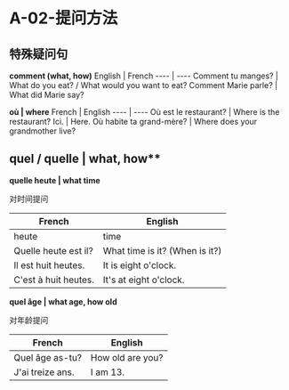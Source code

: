 ﻿# A-02-提问方法


## 特殊疑问句

**comment (what, how)**
English | French
---- | ----
Comment tu manges? | What do you eat? / What would you want to eat?
Comment Marie parle? | What did Marie say?

**où | where**
French | English
---- | ----
Où est le restaurant? | Where is the restaurant?
Ici. | Here.
Où habite ta grand-mère? | Where does your grandmother live?


## quel / quelle | what, how**

**quelle heute | what time**

对时间提问

French | English
---- | ----
heute | time
Quelle heute est il? | What time is it? (When is it?)
Il est huit heutes. | It is eight o'clock.
C'est à huit heutes. | It's at eight o'clock.

**quel âge | what age, how old**

对年龄提问

French | English
---- | ----
Quel âge as-tu? | How old are you?
J'ai treize ans. | I am 13.